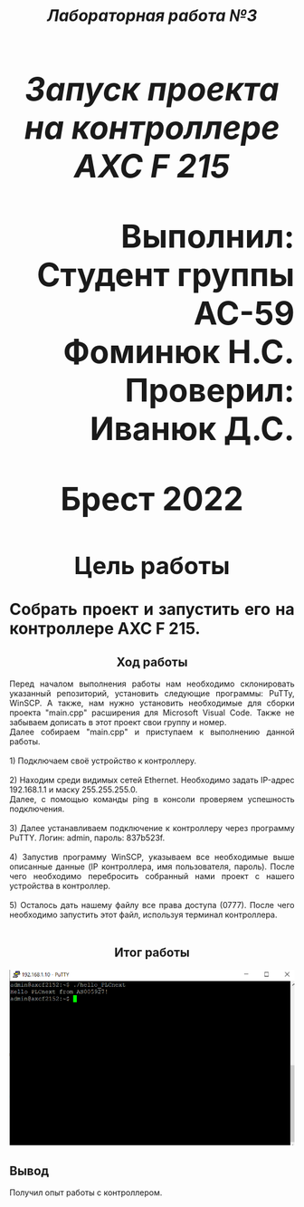 **_<h1 align = "center">Лабораторная работа №3</a>_**
**_<h1 align = "center">Запуск проекта на контроллере AXC F 215</a>_**

<p align = "right">
Выполнил:<br>
Студент группы АС-59<br>
Фоминюк Н.С.<br>
Проверил:<br>
Иванюк Д.С.
</p>

<p align = "center">
Брест 2022
</p>

## **Цель работы**

<p align = "justify">
Собрать проект и запустить его на контроллере AXC F 215.
</p>

## **<center>Ход работы<center>**

<p align = "justify">
Перед началом выполнения работы нам необходимо склонировать указанный репозиторий, установить следующие программы: PuTTy, WinSCP. А также, нам нужно установить необходимые для сборки проекта "main.cpp" расширения для Microsoft Visual Code. Также не забываем дописать в этот проект свои группу и номер.<br>
Далее собираем "main.cpp" и приступаем к выполнению данной работы.<br><br>
1) Подключаем своё устройство к контроллеру.<br><br>
2) Находим среди видимых сетей Ethernet. Необходимо задать IP-адрес 192.168.1.1 и маску 255.255.255.0.<br>Далее, с помощью команды ping в консоли проверяем успешность подключения.<br><br>
3) Далее устанавливаем подключение к контроллеру через программу PuTTY. Логин: admin, пароль: 837b523f.<br><br>
4) Запустив программу WinSCP, указываем все необходимые выше описанные данные (IP контроллера, имя пользователя, пароль). После чего необходимо перебросить собранный нами проект с нашего устройства в контроллер.<br><br>
5) Осталось дать нашему файлу все права доступа (0777). После чего необходимо запустить этот файл, используя терминал контроллера.<br><br>
</p>

## <center>**Итог работы**<center>

<img src="./images/result.png">

## **Вывод**

<p align = "justify">
Получил опыт работы с контроллером.